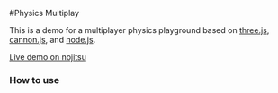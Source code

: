 #Physics Multiplay

This is a demo for a multiplayer physics playground based on [three.js](https://github.com/mrdoob/three.js), 
[cannon.js](https://github.com/schteppe/cannon.js), and [node.js](http://nodejs.org/).

[Live demo on nojitsu](http://pmb.jit.su/)

### How to use


